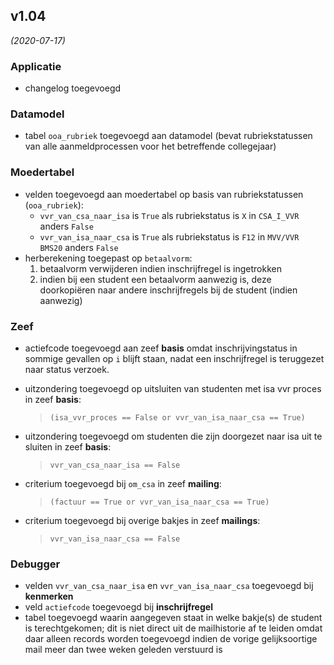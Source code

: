 ## v1.04
*(2020-07-17)*

### Applicatie
- changelog toegevoegd

### Datamodel
- tabel `ooa_rubriek` toegevoegd aan datamodel (bevat rubriekstatussen van alle aanmeldprocessen voor het betreffende collegejaar)

### Moedertabel
- velden toegevoegd aan moedertabel op basis van rubriekstatussen (`ooa_rubriek`):
    * `vvr_van_csa_naar_isa` is `True` als rubriekstatus is `X` in `CSA_I_VVR` anders `False`
    * `vvr_van_isa_naar_csa` is `True` als rubriekstatus is `F12` in `MVV/VVR BMS20` anders `False`
- herberekening toegepast op `betaalvorm`:
    1. betaalvorm verwijderen indien inschrijfregel is ingetrokken
    2. indien bij een student een betaalvorm aanwezig is, deze doorkopiëren naar andere inschrijfregels bij de student (indien aanwezig)

### Zeef
- actiefcode toegevoegd aan zeef **basis** omdat inschrijvingstatus in sommige gevallen op `i` blijft staan, nadat een inschrijfregel is teruggezet naar status verzoek.
- uitzondering toegevoegd op uitsluiten van studenten met isa vvr proces in zeef **basis**:

    > `(isa_vvr_proces == False or vvr_van_isa_naar_csa == True)`

- uitzondering toegevoegd om studenten die zijn doorgezet naar isa uit te sluiten in zeef **basis**:

    > `vvr_van_csa_naar_isa == False`

- criterium toegevoegd bij `om_csa` in zeef **mailing**:

    > `(factuur == True or vvr_van_isa_naar_csa == True)`

- criterium toegevoegd bij overige bakjes in zeef **mailings**:

    > `vvr_van_isa_naar_csa == False`

### Debugger
- velden `vvr_van_csa_naar_isa` en `vvr_van_isa_naar_csa` toegevoegd bij **kenmerken**
- veld `actiefcode` toegevoegd bij **inschrijfregel**
- tabel toegevoegd waarin aangegeven staat in welke bakje(s) de student is terechtgekomen; dit is niet direct uit de mailhistorie af te leiden omdat daar alleen records worden toegevoegd indien de vorige gelijksoortige mail meer dan twee weken geleden verstuurd is
